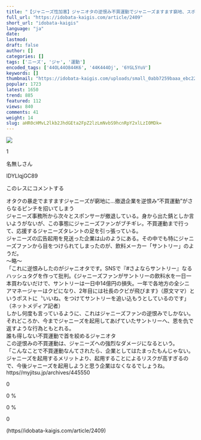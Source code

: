 ```yaml
---
title: "【ジャニーズ性加害】ジャニオタの逆恨み不買運動でジャニーズますます窮地、スポンサー「不買運動されるなら起用はリスクになる」"
full_url: "https://idobata-kaigis.com/article/2409"
short_url: "idobata-kaigis"
language: "ja"
date: 
lastmod: 
draft: false
author: []
categories: []
tags: ['ニーズ', 'ジャ', '運動']
encoded_tags: ['44OL44O844K6', '44K444Oj', '6YGL5YuV']
keywords: []
thumbnail: "https://idobata-kaigis.com/uploads/small_0abb7259baaa_ebc22cc4df.jpg"
popular: 1723
latest: 1650
trend: 885
featured: 112
views: 840
comments: 41
weight: 14
slug: aHR0cHMvL2lkb2JhdGEta2FpZ2lzLmNvbS9hcnRpY2xlLzI0MDk=
---
```


![](https://idobata-kaigis.com/uploads/small_0abb7259baaa_ebc22cc4df.jpg)

<div><p class='text-pink-100 text-sm'><p class='mr-2'>1</p><p class='mr-2'>名無しさん</p><p class='hidden xlinline-block'>IDYLlqjGC89</p></p><p class='flex items-center text-gray-400'><p class='text-xs mdtext-sm hovercursor-pointer'>このレスにコメントする</p></p><p class='tracking-wide break-all text-base'> オタクの暴走でますますジャニーズが窮地に…撤退企業を逆恨み“不買運動”がさらなるピンチを招いてしまう<br> ジャニーズ事務所から次々とスポンサーが撤退している。身から出た錆としか言いようがないが、この事態にジャニーズファンがブチギレ。不買運動まで行って、応援するジャニーズタレントの足を引っ張っている。<br> ジャニーズの広告起用を見送った企業は山のようにある。その中でも特にジャニーズファンから目をつけられてしまったのが、飲料メーカー「サントリー」のようだ。<br>～略～<br> 「これに逆恨みしたのがジャニオタです。SNSで『#さよならサントリー』なるハッシュタグを作って批判。《ジャニーズファンがサントリーの飲料水を一日一本買わないだけで、サントリーは一日中14億円の損失。一年で各地方の全シニアマネージャーはクビになり、2年目には社長のクビが飛びます》（原文ママ）というポストに〝いいね〟をつけてサントリーを追い込もうとしているのです」（ネットメディア記者）<br> しかし何度も言っているように、これはジャニーズファンの逆恨みでしかない。それどころか、今までジャニーズを起用してあげていたサントリーへ、恩を仇で返すような行為ともとれる。<br>誰も得しない不買運動で首を絞めるジャニオタ<br> この逆恨みの不買運動は、ジャニーズへの強烈なダメージになるという。<br> 「こんなことで不買運動なんてされたら、企業としてはたまったもんじゃない。ジャニーズを起用するメリットより、起用することによるリスクが高すぎるので、今後ジャニーズを起用しようと思う企業はなくなるでしょうね。<br>https//myjitsu.jp/archives/445550<br></p><p class='flex items-center mr-2 hovercursor-pointer'><p class='pl-1 text-sm mdtext-base'>0</p></p><p class=' w-full h-full bg-gray-200 absolute '></p><p class='text-white text-xs text-center'>0 %</p><p class='text-white text-xs text-center'>0 %</p><p class='flex items-center mr-2 hovercursor-pointer'><p class='pl-1 text-sm mdtext-base'>0</p></p></div>

(https//idobata-kaigis.com/article/2409)
